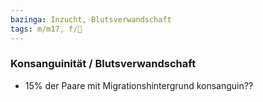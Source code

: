 ```yaml
---
bazinga: Inzucht, Blutsverwandschaft
tags: m/m17, f/🧬
---
```

### Konsanguinität / Blutsverwandschaft
- 15% der Paare mit Migrationshintergrund konsanguin??